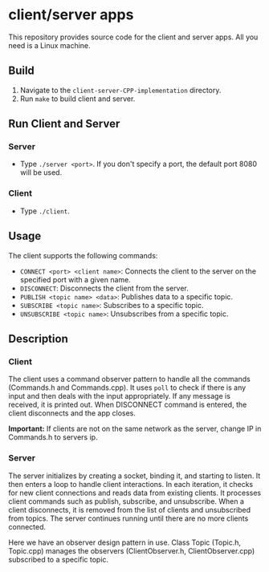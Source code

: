 # client/server apps

This repository provides source code for the client and server apps. All you need is a Linux machine. 

## Build

1. Navigate to the `client-server-CPP-implementation` directory.
2. Run `make` to build client and server.

## Run Client and Server

### Server

- Type `./server <port>`. If you don't specify a port, the default port 8080 will be used.

### Client

- Type `./client`.

## Usage

The client supports the following commands:

- `CONNECT <port> <client name>`: Connects the client to the server on the specified port with a given name.
- `DISCONNECT`: Disconnects the client from the server.
- `PUBLISH <topic name> <data>`: Publishes data to a specific topic.
- `SUBSCRIBE <topic name>`: Subscribes to a specific topic.
- `UNSUBSCRIBE <topic name>`: Unsubscribes from a specific topic.

## Description

### Client

The client uses a command observer pattern to handle all the commands (Commands.h and Commands.cpp).
It uses `poll` to check if there is any input and then deals with the input appropriately. If any message is received, it is printed out. 
When DISCONNECT command is entered, the client disconnects and the app closes.

**Important:** If clients are not on the same network as the server, change IP in Commands.h to servers ip. 

### Server

The server initializes by creating a socket, binding it, and starting to listen. It then enters a loop to handle client interactions.
In each iteration, it checks for new client connections and reads data from existing clients.
It processes client commands such as publish, subscribe, and unsubscribe.
When a client disconnects, it is removed from the list of clients and unsubscribed from topics.
The server continues running until there are no more clients connected.

Here we have an observer design pattern in use. Class Topic (Topic.h, Topic.cpp) manages the observers (ClientObserver.h, ClientObserver.cpp) subscribed to a specific topic.

